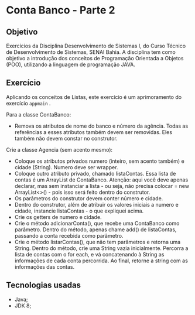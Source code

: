 # Conta Banco - Parte 2

## Objetivo

Exercícios da Disciplina Desenvolvimento de Sistemas I, do Curso Técnico de Desenvolvimento de Sistemas, SENAI Bahia. A disciplina tem como objetivo a introdução dos conceitos de Programação Orientada a Objetos (POO), utilizando a linguagem de programação JAVA.

## Exercício

Aplicando os conceitos de Listas, este exercício é um aprimoramento do exercício `appmain` .

Para a classe ContaBanco:

* Remova os atributos de nome do banco e número da agência. Todas as referências a esses atributos também devem ser removidas. Eles também não devem constar no construtor.

Crie a classe Agencia (sem acento mesmo):

* Coloque os atributos privados numero (inteiro, sem acento também) e cidade (String). Numero deve ser wrapper.
* Coloque outro atributo privado, chamado listaContas. Essa lista de contas é um ArrayList de ContaBanco. Atenção: aqui você deve apenas declarar, mas sem instanciar a lista - ou seja, não precisa colocar = new ArrayList<>() - pois isso será feito dentro do construtor.
* Os parâmetros do construtor devem conter número e cidade.
* Dentro do construtor, além de atribuir os valores iniciais a numero e cidade, instancie listaContas - o que expliquei acima.
* Crie os getters de numero e cidade.
* Crie o método adicionarConta(), que recebe uma ContaBanco como parâmetro. Dentro do método, apenas chame add() de listaContas, passando a conta recebida como parâmetro.
* Crie o método listarContas(), que não tem parâmetros e retorna uma String. Dentro do método, crie uma String vazia inicialmente. Percorra a lista de contas com o for each, e vá concatenando à String as informações de cada conta percorrida. Ao final, retorne a string com as informações das contas. 

## Tecnologias usadas

*   Java; 
*   JDK 8; 
